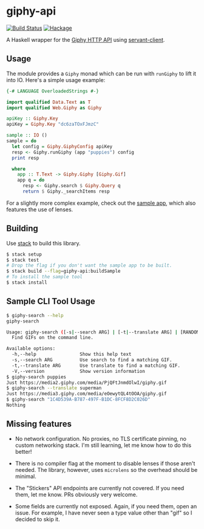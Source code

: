 # giphy-api
[![Build Status](https://travis-ci.org/passy/giphy-api.svg?branch=master)](https://travis-ci.org/passy/giphy-api)
[![Hackage](http://img.shields.io/hackage/v/giphy-api.svg)](https://hackage.haskell.org/package/giphy-api)

A Haskell wrapper for the [Giphy HTTP API](https://github.com/Giphy/GiphyAPI)
using [servant-client](https://hackage.haskell.org/package/servant-client).

## Usage

The module provides a `Giphy` monad which can be run with `runGiphy` to lift it
into IO. Here's a simple usage example:

```hs
{-# LANGUAGE OverloadedStrings #-}

import qualified Data.Text as T
import qualified Web.Giphy as Giphy

apiKey :: Giphy.Key
apiKey = Giphy.Key "dc6zaTOxFJmzC"

sample :: IO ()
sample = do
  let config = Giphy.GiphyConfig apiKey
  resp <- Giphy.runGiphy (app "puppies") config
  print resp

  where
    app :: T.Text -> Giphy.Giphy [Giphy.Gif]
    app q = do
      resp <- Giphy.search $ Giphy.Query q
      return $ Giphy._searchItems resp
```

For a slightly more complex example, check out the [sample app](app/Main.hs),
which also features the use of lenses.

## Building

Use [stack](http://haskellstack.org) to build this library.

```bash
$ stack setup
$ stack test
# Drop the flag if you don't want the sample app to be built.
$ stack build --flag=giphy-api:buildSample
# To install the sample tool
$ stack install
```

## Sample CLI Tool Usage

```bash
$ giphy-search --help
giphy-search

Usage: giphy-search ([-s|--search ARG] | [-t|--translate ARG] | [RANDOM_TAG])
  Find GIFs on the command line.

Available options:
  -h,--help                Show this help text
  -s,--search ARG          Use search to find a matching GIF.
  -t,--translate ARG       Use translate to find a matching GIF.
  -V,--version             Show version information
$ giphy-search puppies
Just https://media2.giphy.com/media/PjQFtJnmdOlwI/giphy.gif
$ giphy-search --translate superman
Just https://media3.giphy.com/media/eOewytQL4tOOA/giphy.gif
$ giphy-search "1C4D539A-B787-497F-B1DC-8FCF8D2C026D"
Nothing
```

## Missing features

- No network configuration. No proxies, no TLS certificate pinning, no custom
  networking stack. I'm still learning, let me know how to do this better!

- There is no compiler flag at the moment to disable lenses if those aren't
  needed. The library, however, uses `microlens` so the overhead should be
  minimal.

- The "Stickers" API endpoints are currently not covered. If you need them, let
  me know. PRs obviously very welcome.

- Some fields are currently not exposed. Again, if you need them, open an issue.
  For example, I have never seen a type value other than "gif" so I decided
  to skip it.
